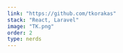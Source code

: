 ```yaml
---
link: "https://github.com/tkorakas"
stack: "React, Laravel"
image: "TK.png"
order: 2
type: nerds
---
```

